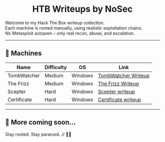 <h1 align="center">HTB Writeups by NoSec</h1>

Welcome to my Hack The Box writeup collection.  
Each machine is rooted manually, using realistic exploitation chains.  
No Metasploit autopwn – only real recon, abuse, and escalation.

---

## 📌 Machines

| Name        | Difficulty | OS      | Link |
|-------------|------------|---------|------|
| TombWatcher | Medium     | Windows | [TombWatcher Writeup](htb_tomb_watcher_writeup.md) |
| The Frizz   | Medium     | Windows | [The Frizz Writeup](htb_the_frizz_writeup.md)     |
| Scepter     | Hard       | Windows | [Scepter writeup](htb_scepter_writeup.md)    |
| Certificate | Hard       | Windows | [Certificate writeup](htb_certificate_writeup.md)  |
---

## 🚀 More coming soon...
Stay rooted. Stay paranoid. // 🕵️‍♂️

